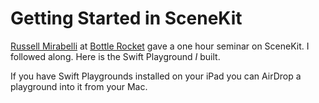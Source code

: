 # Getting Started in SceneKit

[Russell Mirabelli](https://github.com/rmirabelli) at [Bottle Rocket](https://www.bottlerocketstudios.com) gave a one hour seminar on SceneKit. I followed along. Here is the Swift Playground _I_ built.

If you have Swift Playgrounds installed on your iPad you can AirDrop a playground into it from your Mac.
